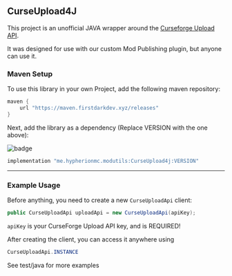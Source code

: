 ## CurseUpload4J

This project is an unofficial JAVA wrapper around the [Curseforge Upload API](https://support.curseforge.com/en/support/solutions/articles/9000197321-curseforge-upload-api).

It was designed for use with our custom Mod Publishing plugin, but anyone can use it.

### Maven Setup

To use this library in your own Project, add the following maven repository:

```gradle
maven {
    url "https://maven.firstdarkdev.xyz/releases"
}
```

Next, add the library as a dependency (Replace VERSION with the one above):

![badge](https://maven.firstdarkdev.xyz/api/badge/latest/releases/me/hypherionmc/modutils/CurseUpload4j?color=40c14a&name=CurseUpload4J)

```gradle
implementation "me.hypherionmc.modutils:CurseUpload4j:VERSION"
```

---

### Example Usage

Before anything, you need to create a new `CurseUploadApi` client:

```java
public CurseUploadApi uploadApi = new CurseUploadApi(apiKey);
```

`apiKey` is your CurseForge Upload API key, and is REQUIRED!

After creating the client, you can access it anywhere using

```java
CurseUploadApi.INSTANCE
```

See test/java for more examples
